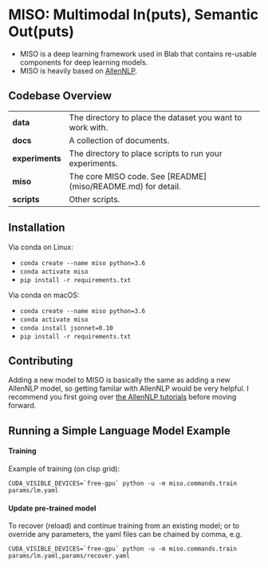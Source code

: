 # MISO: Multimodal In(puts), Semantic Out(puts)

- MISO is a deep learning framework used in Blab that contains re-usable 
components for deep learning models.
- MISO is heavily based on [AllenNLP](https://github.com/allenai/allennlp).

## Codebase Overview

<table>
<tr>
    <td><b> data </b></td>
    <td> The directory to place the dataset you want to work with. </td>
</tr>
<tr>
    <td><b> docs </b></td>
    <td> A collection of documents. </td>
</tr>
<tr>
    <td><b> experiments </b></td>
    <td> The directory to place scripts to run your experiments. </td>
</tr>
<tr>
    <td><b> miso </b></td>
    <td> The core MISO code. See [README](miso/README.md) for detail. </td>
</tr>
<tr>
    <td><b> scripts </b></td>
    <td> Other scripts. </td>
</tr>
</table>

## Installation

Via conda on Linux:

- `conda create --name miso python=3.6`
- `conda activate miso`
- `pip install -r requirements.txt`

Via conda on macOS:

- `conda create --name miso python=3.6`
- `conda activate miso`
- `conda install jsonnet=0.10`
- `pip install -r requirements.txt`

## Contributing

Adding a new model to MISO is basically the same as adding a new AllenNLP model,
so getting familar with AllenNLP would be very helpful. 
I recommend you first going over 
[the AllenNLP tutorials](https://github.com/allenai/allennlp/tree/master/tutorials)
before moving forward.

## Running a Simple Language Model Example

#### Training

Example of training (on clsp grid):

```
CUDA_VISIBLE_DEVICES=`free-gpu` python -u -m miso.commands.train params/lm.yaml
```

#### Update pre-trained model

To recover (reload) and continue training from an existing model; or to override any
parameters, the yaml files can be chained by comma, e.g.

```
CUDA_VISIBLE_DEVICES=`free-gpu` python -u -m miso.commands.train params/lm.yaml,params/recover.yaml
```


